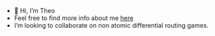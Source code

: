 - 👋 Hi, I’m Theo
- Feel free to find more info about me [here](https://people.eecs.berkeley.edu/~theophile/index.html)
- I’m looking to collaborate on non atomic differential routing games.

<!---
TheoCabannes/TheoCabannes is a ✨ special ✨ repository because its `README.md` (this file) appears on your GitHub profile.
You can click the Preview link to take a look at your changes.
--->
